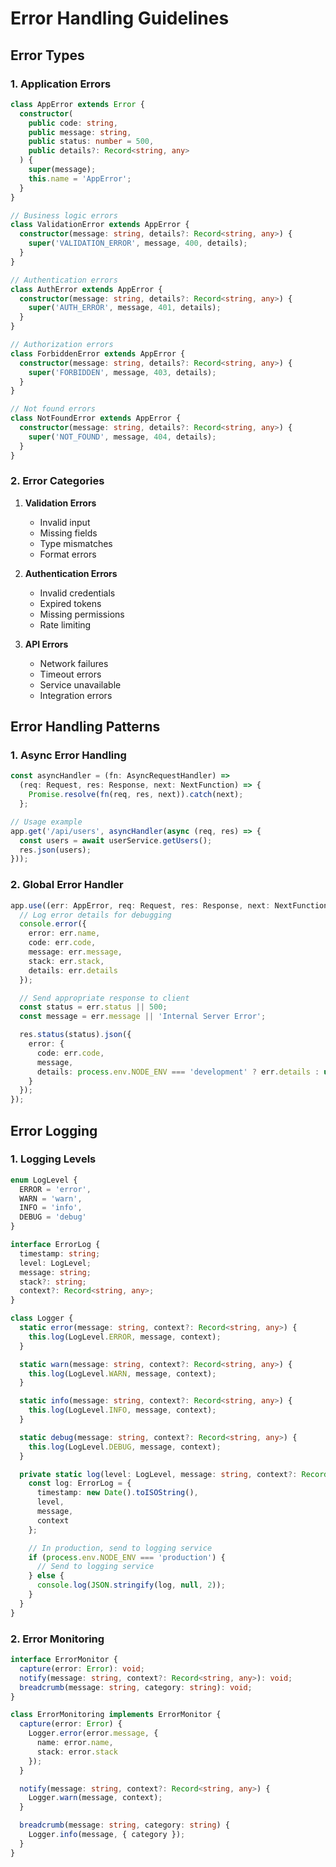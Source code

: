# Error Handling Guidelines

## Error Types
### 1. Application Errors
```typescript
class AppError extends Error {
  constructor(
    public code: string,
    public message: string,
    public status: number = 500,
    public details?: Record<string, any>
  ) {
    super(message);
    this.name = 'AppError';
  }
}

// Business logic errors
class ValidationError extends AppError {
  constructor(message: string, details?: Record<string, any>) {
    super('VALIDATION_ERROR', message, 400, details);
  }
}

// Authentication errors
class AuthError extends AppError {
  constructor(message: string, details?: Record<string, any>) {
    super('AUTH_ERROR', message, 401, details);
  }
}

// Authorization errors
class ForbiddenError extends AppError {
  constructor(message: string, details?: Record<string, any>) {
    super('FORBIDDEN', message, 403, details);
  }
}

// Not found errors
class NotFoundError extends AppError {
  constructor(message: string, details?: Record<string, any>) {
    super('NOT_FOUND', message, 404, details);
  }
}
```

### 2. Error Categories
1. **Validation Errors**
   - Invalid input
   - Missing fields
   - Type mismatches
   - Format errors

2. **Authentication Errors**
   - Invalid credentials
   - Expired tokens
   - Missing permissions
   - Rate limiting

3. **API Errors**
   - Network failures
   - Timeout errors
   - Service unavailable
   - Integration errors

## Error Handling Patterns
### 1. Async Error Handling
```typescript
const asyncHandler = (fn: AsyncRequestHandler) => 
  (req: Request, res: Response, next: NextFunction) => {
    Promise.resolve(fn(req, res, next)).catch(next);
  };

// Usage example
app.get('/api/users', asyncHandler(async (req, res) => {
  const users = await userService.getUsers();
  res.json(users);
}));
```

### 2. Global Error Handler
```typescript
app.use((err: AppError, req: Request, res: Response, next: NextFunction) => {
  // Log error details for debugging
  console.error({
    error: err.name,
    code: err.code,
    message: err.message,
    stack: err.stack,
    details: err.details
  });

  // Send appropriate response to client
  const status = err.status || 500;
  const message = err.message || 'Internal Server Error';

  res.status(status).json({
    error: {
      code: err.code,
      message,
      details: process.env.NODE_ENV === 'development' ? err.details : undefined
    }
  });
});
```

## Error Logging
### 1. Logging Levels
```typescript
enum LogLevel {
  ERROR = 'error',
  WARN = 'warn',
  INFO = 'info',
  DEBUG = 'debug'
}

interface ErrorLog {
  timestamp: string;
  level: LogLevel;
  message: string;
  stack?: string;
  context?: Record<string, any>;
}

class Logger {
  static error(message: string, context?: Record<string, any>) {
    this.log(LogLevel.ERROR, message, context);
  }

  static warn(message: string, context?: Record<string, any>) {
    this.log(LogLevel.WARN, message, context);
  }

  static info(message: string, context?: Record<string, any>) {
    this.log(LogLevel.INFO, message, context);
  }

  static debug(message: string, context?: Record<string, any>) {
    this.log(LogLevel.DEBUG, message, context);
  }

  private static log(level: LogLevel, message: string, context?: Record<string, any>) {
    const log: ErrorLog = {
      timestamp: new Date().toISOString(),
      level,
      message,
      context
    };

    // In production, send to logging service
    if (process.env.NODE_ENV === 'production') {
      // Send to logging service
    } else {
      console.log(JSON.stringify(log, null, 2));
    }
  }
}
```

### 2. Error Monitoring
```typescript
interface ErrorMonitor {
  capture(error: Error): void;
  notify(message: string, context?: Record<string, any>): void;
  breadcrumb(message: string, category: string): void;
}

class ErrorMonitoring implements ErrorMonitor {
  capture(error: Error) {
    Logger.error(error.message, {
      name: error.name,
      stack: error.stack
    });
  }

  notify(message: string, context?: Record<string, any>) {
    Logger.warn(message, context);
  }

  breadcrumb(message: string, category: string) {
    Logger.info(message, { category });
  }
}
```